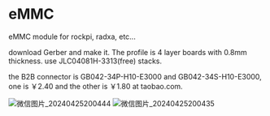 # eMMC
eMMC module for rockpi, radxa, etc...

download Gerber and make it.
The profile is 4 layer boards with 0.8mm thickness.
use JLC04081H-3313(free) stacks.

the B2B connector is GB042-34P-H10-E3000 and GB042-34S-H10-E3000, one is ￥2.40 and the other is ￥1.80 at taobao.com.  

![微信图片_20240425200444](https://github.com/AnterCreeper/eMMC/assets/30188772/4aa7c98f-6a24-401f-ba34-7ea862e441c6)
![微信图片_20240425200435](https://github.com/AnterCreeper/eMMC/assets/30188772/5783ce6f-cfe3-4aa3-a435-22cb201e3428)

